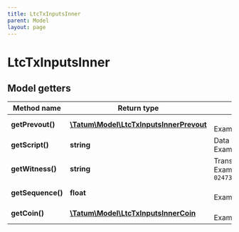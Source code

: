 ```yaml
---
title: LtcTxInputsInner
parent: Model
layout: page
---
```


# LtcTxInputsInner

## Model getters

Method name | Return type | Description | Notes
------------ | ------------- | ------------- | -------------
**getPrevout()** | [**\Tatum\Model\LtcTxInputsInnerPrevout**](../LtcTxInputsInnerPrevout) |  <br>Example: `null` | [optional]
**getScript()** | **string** | Data generated by a spender which is almost always used as variables to satisfy a pubkey script. <br>Example: `1600148c65244f095f3689aebb70981d102e33036fe786` | [optional]
**getWitness()** | **string** | Transaction witness. <br>Example: `0247304402202cad8f03fd061fbdd19d285f528dd7451c3818f4a1d0f5f9f559f141fb910c6e02203fb62fc770cf54ae53e4b488b589f9f096d28c1bd24dc8e4d80783dd58041826012102c44d21e840b24c786a7eff2980e35f51c4abcc9a032e7a132ca258f90ee4a19d` | [optional]
**getSequence()** | **float** |  <br>Example: `4294967294` | [optional]
**getCoin()** | [**\Tatum\Model\LtcTxInputsInnerCoin**](../LtcTxInputsInnerCoin) |  <br>Example: `null` | [optional]

